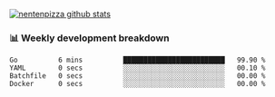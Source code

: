 [![nentenpizza github stats](https://github-readme-stats.vercel.app/api?username=nentenpizza&count_private=true)](https://github.com/anuraghazra/github-readme-stats)

### 📊 Weekly development breakdown
<!--START_SECTION:waka-->

```text
Go          6 mins          █████████████████████████   99.90 %
YAML        0 secs          ░░░░░░░░░░░░░░░░░░░░░░░░░   00.10 %
Batchfile   0 secs          ░░░░░░░░░░░░░░░░░░░░░░░░░   00.00 %
Docker      0 secs          ░░░░░░░░░░░░░░░░░░░░░░░░░   00.00 %
```

<!--END_SECTION:waka-->

